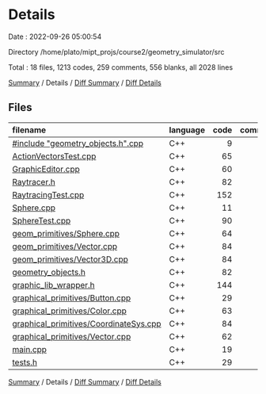 # Details

Date : 2022-09-26 05:00:54

Directory /home/plato/mipt_projs/course2/geometry_simulator/src

Total : 18 files,  1213 codes, 259 comments, 556 blanks, all 2028 lines

[Summary](results.md) / Details / [Diff Summary](diff.md) / [Diff Details](diff-details.md)

## Files
| filename | language | code | comment | blank | total |
| :--- | :--- | ---: | ---: | ---: | ---: |
| [#include "geometry_objects.h".cpp](/#include%20%22geometry_objects.h%22.cpp) | C++ | 9 | 2 | 6 | 17 |
| [ActionVectorsTest.cpp](/ActionVectorsTest.cpp) | C++ | 65 | 10 | 30 | 105 |
| [GraphicEditor.cpp](/GraphicEditor.cpp) | C++ | 60 | 9 | 28 | 97 |
| [Raytracer.h](/Raytracer.h) | C++ | 82 | 27 | 33 | 142 |
| [RaytracingTest.cpp](/RaytracingTest.cpp) | C++ | 152 | 51 | 78 | 281 |
| [Sphere.cpp](/Sphere.cpp) | C++ | 11 | 48 | 3 | 62 |
| [SphereTest.cpp](/SphereTest.cpp) | C++ | 90 | 13 | 41 | 144 |
| [geom_primitives/Sphere.cpp](/geom_primitives/Sphere.cpp) | C++ | 64 | 7 | 25 | 96 |
| [geom_primitives/Vector.cpp](/geom_primitives/Vector.cpp) | C++ | 84 | 15 | 44 | 143 |
| [geom_primitives/Vector3D.cpp](/geom_primitives/Vector3D.cpp) | C++ | 84 | 17 | 41 | 142 |
| [geometry_objects.h](/geometry_objects.h) | C++ | 82 | 3 | 39 | 124 |
| [graphic_lib_wrapper.h](/graphic_lib_wrapper.h) | C++ | 144 | 16 | 50 | 210 |
| [graphical_primitives/Button.cpp](/graphical_primitives/Button.cpp) | C++ | 29 | 4 | 13 | 46 |
| [graphical_primitives/Color.cpp](/graphical_primitives/Color.cpp) | C++ | 63 | 8 | 31 | 102 |
| [graphical_primitives/CoordinateSys.cpp](/graphical_primitives/CoordinateSys.cpp) | C++ | 84 | 9 | 37 | 130 |
| [graphical_primitives/Vector.cpp](/graphical_primitives/Vector.cpp) | C++ | 62 | 16 | 39 | 117 |
| [main.cpp](/main.cpp) | C++ | 19 | 2 | 6 | 27 |
| [tests.h](/tests.h) | C++ | 29 | 2 | 12 | 43 |

[Summary](results.md) / Details / [Diff Summary](diff.md) / [Diff Details](diff-details.md)